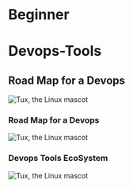 # Beginner
# Devops-Tools
## Road Map for a Devops
![Tux, the Linux mascot](/Beginner-/IMAGES/Devops-roadMap.png)
### Road Map for a Devops
![Tux, the Linux mascot](/Beginner-/IMAGES/devops-roadmap2.png)
### Devops Tools EcoSystem
![Tux, the Linux mascot](/Beginner-/IMAGES/devops-tools-ecosystem.png)

